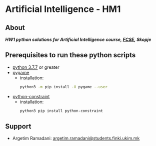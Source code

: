 # Artificial Intelligence - HM1
## About
***HW1 python solutions for Artificial Intelligence course, [FCSE](https://finki.ukim.mk/en), Skopje*** 

## Prerequisites to run these python scripts
- [python 3.7.7](https://www.python.org/downloads/release/python-377/) or greater
- [pygame](https://www.pygame.org/wiki/GettingStarted)
  - installation: 
	```bash
	python3 -m pip install -U pygame --user
	``` 
- [python-constraint](https://pypi.org/project/python-constraint/)
  - installation: 
	```bash
	python3 pip install python-constraint
	``` 
## Support
- Argetim Ramadani: argetim.ramadani@students.finki.ukim.mk
